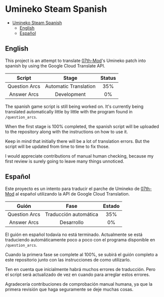 # Umineko Steam Spanish

- [Umineko Steam Spanish](#umineko-steam-spanish)
  - [English](#english)
  - [Español](#español)

## English

This project is an attempt to translate [07th-Mod](https://github.com/07th-mod)'s Umineko patch into spanish by using the Google Cloud Translate API. 

|     Script    |         Stage         | Status |
|:-------------:|:---------------------:|:------:|
| Question Arcs | Automatic Translation |   35%  |
|  Answer Arcs  |      Development      |   0%   |

The spanish game script is still being worked on. It's currently being translated  automatically little by little with the program found in `/question_arcs`.

When the first stage is 100% completed, the spanish script will be uploaded to the repository along with the instructions on how to use it.

Keep in mind that initially there will be a lot of translation errors. But the script will be updated from time to time to fix those.

I would appreciate contributions of manual human checking, because my first review is surely going to leave many things unnoticed.

## Español

Este proyecto es un intento para traducir el parche de Umineko de [07th-Mod](https://github.com/07th-mod) al español utilizando la API de Google Cloud Translation.

|     Guión     |          Fase         | Estado |
|:-------------:|:---------------------:|:------:|
| Question Arcs | Traducción automática |   35%  |
|  Answer Arcs  |       Desarrollo      |   0%   |

El guión en español todavía no está terminado. Actualmente se está traduciendo automáticamente poco a poco con el programa disponible en `/question_arcs`.

Cuando la primera fase se complete al 100%, se subirá el guión completo a este repositorio junto con las instrucciones de como utilizarlo.

Ten en cuenta que inicialmente habrá muchos errores de traducción. Pero el script será actualizado de vez en cuando para arreglar estos errores.

Agradecería contribuciones de comprobación manual humana, ya que la primera revisión que haga seguramente se deje muchas cosas.
